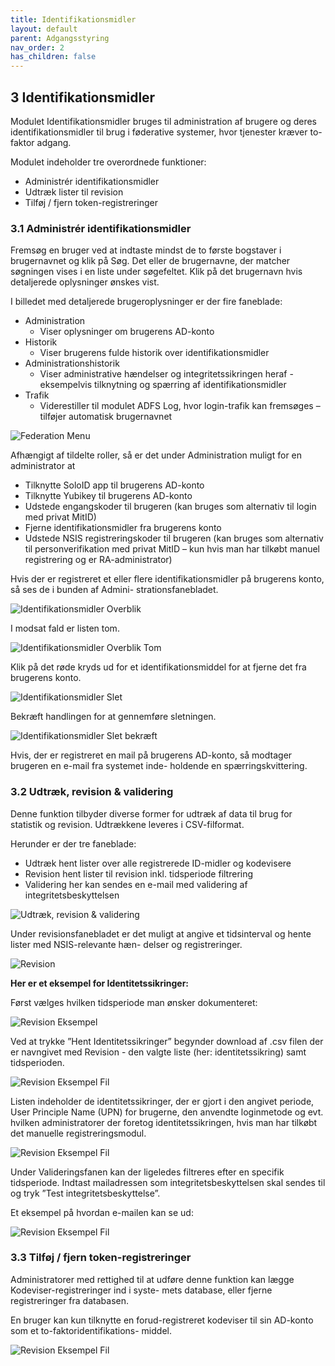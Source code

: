 ```yaml
---
title: Identifikationsmidler
layout: default
parent: Adgangsstyring
nav_order: 2
has_children: false
---
```


## 3 Identifikationsmidler

Modulet Identifikationsmidler bruges til administration af brugere og deres identifikationsmidler til brug i
føderative systemer, hvor tjenester kræver to-faktor adgang.

Modulet indeholder tre overordnede funktioner:


* Administrér identifikationsmidler
* Udtræk lister til revision
* Tilføj / fjern token-registreringer

### 3.1 Administrér identifikationsmidler

Fremsøg en bruger ved at indtaste mindst de to første bogstaver i brugernavnet og klik på Søg.
Det eller de brugernavne, der matcher søgningen vises i en liste under søgefeltet.
Klik på det brugernavn hvis detaljerede oplysninger ønskes vist.

I billedet med detaljerede brugeroplysninger er der fire faneblade:

* Administration
   * Viser oplysninger om brugerens AD-konto
* Historik
   * Viser brugerens fulde historik over identifikationsmidler
* Administrationshistorik
   * Viser administrative hændelser og integritetssikringen heraf - eksempelvis tilknytning og spærring af identifikationsmidler
* Trafik
   * Viderestiller til modulet ADFS Log, hvor login-trafik kan
     fremsøges – tilføjer automatisk brugernavnet

![Federation Menu](Billedmateriale\Identifikationsmiddeladministration.png)

Afhængigt af tildelte roller, så er det under Administration muligt for en administrator at

* Tilknytte SoloID app til brugerens AD-konto
* Tilknytte Yubikey til brugerens AD-konto
* Udstede engangskoder til brugeren (kan bruges som alternativ til login med privat MitID)
* Fjerne identifikationsmidler fra brugerens konto
* Udstede NSIS registreringskoder til brugeren (kan bruges som alternativ til personverifikation med privat MitID – kun hvis man har tilkøbt manuel registrering og er RA-administrator)

Hvis der er registreret et eller flere identifikationsmidler på brugerens konto, så ses de i bunden af Admini-
strationsfanebladet.

![Identifikationsmidler Overblik](Billedmateriale\IdentifikationsmidlerOverblik.png)

I modsat fald er listen tom.

![Identifikationsmidler Overblik Tom](Billedmateriale\IdentifikationsmidlerOverblikTom.png)

Klik på det røde kryds ud for et identifikationsmiddel for at fjerne det fra brugerens konto.

![Identifikationsmidler Slet](Billedmateriale\IdentifikationsmidlerOverblikSlet.png)

Bekræft handlingen for at gennemføre sletningen.

![Identifikationsmidler Slet bekræft](Billedmateriale\IdentifikationsmidlerOverblikSlet2.png)

Hvis, der er registreret en mail på brugerens AD-konto, så modtager brugeren en e-mail fra systemet inde-
holdende en spærringskvittering.

### 3.2 Udtræk, revision & validering

Denne funktion tilbyder diverse former for udtræk af data til brug for statistik og revision. Udtrækkene leveres i CSV-filformat.

Herunder er der tre faneblade:

* Udtræk hent lister over alle registrerede ID-midler og kodevisere
* Revision hent lister til revision inkl. tidsperiode filtrering
* Validering her kan sendes en e-mail med validering af integritetsbeskyttelsen

![Udtræk, revision & validering](Billedmateriale\UdtrækRevisionValidering.png)

Under revisionsfanebladet er det muligt at angive et tidsinterval og hente lister med NSIS-relevante hæn-
delser og registreringer.

![Revision](Billedmateriale\Revision.png)

**Her er et eksempel for Identitetssikringer:**

Først vælges hvilken tidsperiode man ønsker dokumenteret:

![Revision Eksempel](Billedmateriale\RevisionEksempel.png)

Ved at trykke ”Hent Identitetssikringer” begynder download af .csv filen der er navngivet med Revision -
den valgte liste (her: identitetssikring) samt tidsperioden.

![Revision Eksempel Fil](Billedmateriale\RevisionEksempelFil.png)

Listen indeholder de identitetssikringer, der er gjort i den angivet periode, User Principle Name (UPN) for
brugerne, den anvendte loginmetode og evt. hvilken administratorer der foretog identitetssikringen, hvis
man har tilkøbt det manuelle registreringsmodul.

![Revision Eksempel Fil](Billedmateriale\RevisionEksempelFilIndhold.png)

Under Valideringsfanen kan der ligeledes filtreres efter en specifik tidsperiode. Indtast mailadressen som
integritetsbeskyttelsen skal sendes til og tryk ”Test integritetsbeskyttelse”.

Et eksempel på hvordan e-mailen kan se ud:

![Revision Eksempel Fil](Billedmateriale\RevisionEksempelMail.png)

### 3.3 Tilføj / fjern token-registreringer

Administratorer med rettighed til at udføre denne funktion kan lægge Kodeviser-registreringer ind i syste-
mets database, eller fjerne registreringer fra databasen.

En bruger kan kun tilknytte en forud-registreret kodeviser til sin AD-konto som et to-faktoridentifikations-
middel.

![Revision Eksempel Fil](Billedmateriale\KodeviserRegistrering.png)


